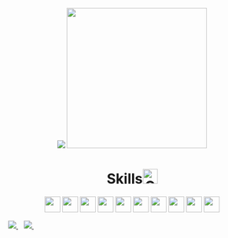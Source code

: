 <div>
  <a href="https://github.com/walisson27">
</div>
<p align='center'>
  <a><img src="https://github-readme-stats.vercel.app/api?username=walisson27&show_icons=true&count_private=true&theme=dark" </a>
  <a><img src="https://github-readme-stats.vercel.app/api/top-langs/?username=walisson27&layout=compact&theme=dark" width=285></a>
</p>

<h1 align='center'>Skills<img src="https://media.giphy.com/media/W5eoZHPpUx9sapR0eu/giphy.gif" width=30 alt="Git"/></h1>
<div>
  <p align='center'>
    <a> <img width=32 src ='https://raw.githubusercontent.com/rahulbanerjee26/githubAboutMeGenerator/main/icons/html.svg'></a>
    <a> <img width=32 src ='https://raw.githubusercontent.com/rahulbanerjee26/githubAboutMeGenerator/main/icons/css.svg'></a>
    <a> <img width=32 src ='https://raw.githubusercontent.com/rahulbanerjee26/githubAboutMeGenerator/main/icons/bootstrap.svg'></a>
    <a> <img width=32 src ='https://raw.githubusercontent.com/rahulbanerjee26/githubAboutMeGenerator/main/icons/reactjs.svg'></a>
    <a> <img width=32 src ='https://raw.githubusercontent.com/rahulbanerjee26/githubAboutMeGenerator/main/icons/vuejs.svg'></a>
    <a> <img width=32 src ='https://raw.githubusercontent.com/rahulbanerjee26/githubAboutMeGenerator/main/icons/javascript.svg'></a>
    <a> <img width=32 src ='https://raw.githubusercontent.com/rahulbanerjee26/githubAboutMeGenerator/main/icons/typescript.svg'></a>
    <a> <img width=32 src ='https://raw.githubusercontent.com/rahulbanerjee26/githubAboutMeGenerator/main/icons/mongodb.svg'></a>
    <a> <img width=32 src ='https://raw.githubusercontent.com/rahulbanerjee26/githubAboutMeGenerator/main/icons/nodejs.svg'></a>
    <a> <img width=32 src ='https://raw.githubusercontent.com/rahulbanerjee26/githubAboutMeGenerator/main/icons/git.svg'></a>
   </p>
</div>
<div>
  <a href="https://www.linkedin.com/in/walisson-souza/" target="_blank">
     <img src="https://img.shields.io/badge/linkedin-%230077B5.svg?&style=for-the-badge&logo=linkedin&logoColor=white" />
  </a>&nbsp;&nbsp;
  <a href="mailto:walisson_souza7@hotmail.com">
      <img src="https://img.shields.io/badge/Microsoft_Outlook-0078D4?style=for-the-badge&logo=microsoft-outlook&logoColor=white" />        
  </a>&nbsp;&nbsp;
</div>
  
